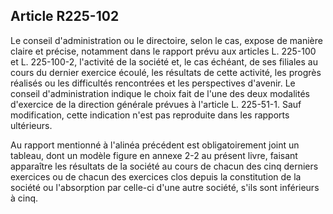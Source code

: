 Article R225-102
----
Le conseil d'administration ou le directoire, selon le cas, expose de manière
claire et précise, notamment dans le rapport prévu aux articles L. 225-100 et L.
225-100-2, l'activité de la société et, le cas échéant, de ses filiales au cours
du dernier exercice écoulé, les résultats de cette activité, les progrès
réalisés ou les difficultés rencontrées et les perspectives d'avenir. Le conseil
d'administration indique le choix fait de l'une des deux modalités d'exercice de
la direction générale prévues à l'article L. 225-51-1. Sauf modification, cette
indication n'est pas reproduite dans les rapports ultérieurs.

Au rapport mentionné à l'alinéa précédent est obligatoirement joint un tableau,
dont un modèle figure en annexe 2-2 au présent livre, faisant apparaître les
résultats de la société au cours de chacun des cinq derniers exercices ou de
chacun des exercices clos depuis la constitution de la société ou l'absorption
par celle-ci d'une autre société, s'ils sont inférieurs à cinq.
